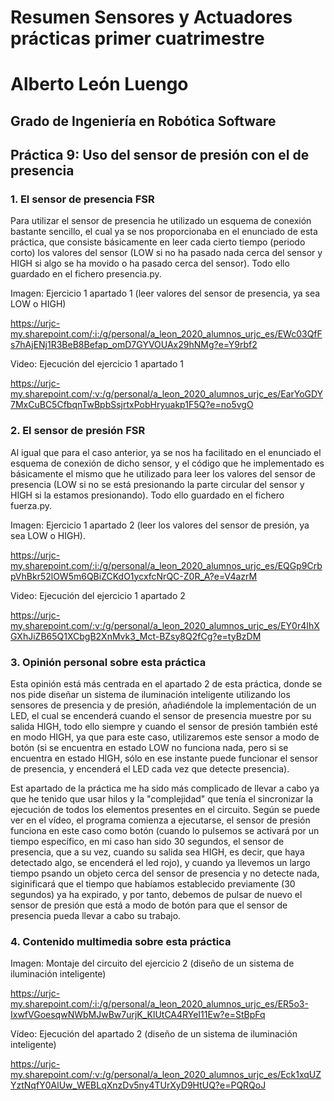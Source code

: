 # Resumen Sensores y Actuadores prácticas primer cuatrimestre

# Alberto León Luengo

## Grado de Ingeniería en Robótica Software

## Práctica 9: Uso del sensor de presión con el de presencia

### 1. El sensor de presencia FSR

Para utilizar el sensor de presencia he utilizado un esquema de conexión bastante sencillo, el cual ya se nos 
proporcionaba en el enunciado de esta práctica, que consiste básicamente en leer cada cierto tiempo (periodo corto)
los valores del sensor (LOW si no ha pasado nada cerca del sensor y HIGH si algo se ha movido o ha pasado cerca del sensor). Todo ello guardado en el fichero presencia.py.

Imagen: Ejercicio 1 apartado 1 (leer valores del sensor de presencia, ya sea LOW o HIGH)

https://urjc-my.sharepoint.com/:i:/g/personal/a_leon_2020_alumnos_urjc_es/EWc03QfFs7hAjENj1R3BeB8Befap_omD7GYVOUAx29hNMg?e=Y9rbf2

Video: Ejecución del ejercicio 1 apartado 1

https://urjc-my.sharepoint.com/:v:/g/personal/a_leon_2020_alumnos_urjc_es/EarYoGDY7MxCuBC5CfbqnTwBpbSsjrtxPobHryuakp1F5Q?e=no5vgO

### 2. El sensor de presión FSR

Al igual que para el caso anterior, ya se nos ha facilitado en el enunciado el esquema de conexión de dicho
sensor, y el código que he implementado es básicamente el mismo que he utilizado para leer los valores del sensor de presencia (LOW si no se está presionando la parte circular del sensor y HIGH si la estamos presionando). Todo ello guardado en el fichero fuerza.py.

Imagen: Ejercicio 1 apartado 2 (leer los valores del sensor de presión, ya sea LOW o HIGH).

https://urjc-my.sharepoint.com/:i:/g/personal/a_leon_2020_alumnos_urjc_es/EQGp9CrbpVhBkr52lOW5m6QBiZCKdO1ycxfcNrQC-Z0R_A?e=V4azrM

Video: Ejecución del ejercicio 1 apartado 2

https://urjc-my.sharepoint.com/:v:/g/personal/a_leon_2020_alumnos_urjc_es/EY0r4IhXGXhJiZB65Q1XCbgB2XnMvk3_Mct-BZsy8Q2fCg?e=tyBzDM

### 3. Opinión personal sobre esta práctica

Esta opinión está más centrada en el apartado 2 de esta práctica, donde se nos pide diseñar un sistema de iluminación
inteligente utilizando los sensores de presencia y de presión, añadiéndole la implementación de un LED, el cual se encenderá
cuando el sensor de presencia muestre por su salida HIGH, todo ello siempre y cuando el sensor de presión también esté en modo HIGH, ya que para este caso, utilizaremos este sensor a modo de botón (si se encuentra en estado LOW no funciona nada, pero si se encuentra en estado HIGH, sólo en ese instante puede funcionar el sensor de presencia, y encenderá el LED cada vez que detecte presencia).

Est apartado de la práctica me ha sido más complicado de llevar a cabo ya que he tenido que usar hilos y la "complejidad" que tenía el sincronizar la ejecución de 
todos los elementos presentes en el circuito. Según se puede ver en el vídeo, el programa comienza a ejecutarse, el sensor de presión funciona en este caso como botón (cuando lo pulsemos se activará por un tiempo específico, en mi 
caso han sido 30 segundos, el sensor de presencia, que a su vez, cuando su salida sea HIGH, es decir, que haya detectado algo, se encenderá el led rojo), y cuando ya llevemos un largo tiempo psando un objeto cerca del sensor de presencia 
y no detecte nada, siginificará que el tiempo que habíamos establecido previamente (30 segundos) ya ha expirado, y por tanto, debemos de pulsar de nuevo el sensor de presión que está a modo de botón para que el sensor de presencia pueda llevar a cabo su trabajo.

### 4. Contenido multimedia sobre esta práctica

Imagen: Montaje del circuito del ejercicio 2 (diseño de un sistema de iluminación inteligente)

https://urjc-my.sharepoint.com/:i:/g/personal/a_leon_2020_alumnos_urjc_es/ER5o3-IxwfVGoesqwNWbMJwBw7urjK_KlUtCA4RYeI11Ew?e=StBpFq

Vídeo: Ejecución del apartado 2 (diseño de un sistema de iluminación inteligente)

https://urjc-my.sharepoint.com/:v:/g/personal/a_leon_2020_alumnos_urjc_es/Eck1xqUZYztNqfY0AlUw_WEBLqXnzDv5ny4TUrXyD9HtUQ?e=PQRQoJ

